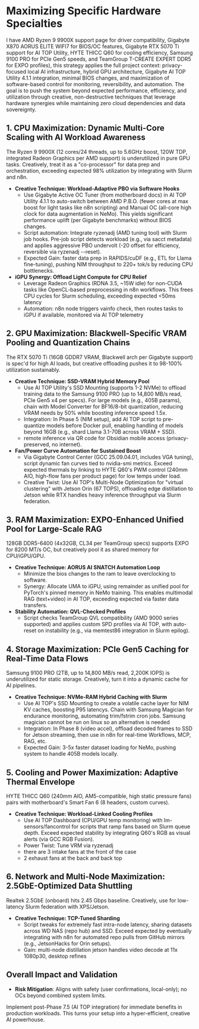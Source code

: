 # Maximizing Specific Hardware Specialties

I have AMD Ryzen 9 9900X support page for driver compatibility, Gigabyte X870 AORUS ELITE WIFI7 for BIOS/OC features, Gigabyte RTX 5070 Ti support for AI TOP Utility, HYTE THICC Q60 for cooling efficiency, Samsung 9100 PRO for PCIe Gen5 speeds, and TeamGroup T-CREATE EXPERT DDR5 for EXPO profiles), this strategy applies the full project context: privacy-focused local AI infrastructure, hybrid GPU architecture, Gigabyte AI TOP Utility 4.1.1 integration, minimal BIOS changes, and maximization of software-based control for monitoring, reversibility, and automation. The goal is to push the system beyond expected performance, efficiency, and utilization through creative, non-destructive techniques that leverage  hardware synergies while maintaining zero cloud dependencies and data sovereignty.

## 1. **CPU Maximization: Dynamic Multi-Core Scaling with AI Workload Awareness**

The Ryzen 9 9900X (12 cores/24 threads, up to 5.6GHz boost, 120W TDP, integrated Radeon Graphics per AMD support) is underutilized in pure GPU tasks. Creatively, treat it as a "co-processor" for data prep and orchestration, exceeding expected 98% utilization by integrating with Slurm and n8n.

- **Creative Technique: Workload-Adaptive PBO via Software Hooks**
  - Use Gigabyte Active OC Tuner (from motherboard docs) in AI TOP Utility 4.1.1 to auto-switch between AMD P.B.O. (fewer cores at max boost for light tasks like n8n scripting) and Manual OC (all-core high clock for data augmentation in NeMo). This yields significant performance uplift (per Gigabyte benchmarks) without BIOS changes.
  - Script automation: Integrate ryzenadj (AMD tuning tool) with Slurm job hooks. Pre-job script detects workload (e.g., via sacct metadata) and applies aggressive PBO undervolt (-20 offset for efficiency, reversible via ryzenadj --reset).
  - Expected Gain: faster data prep in RAPIDS/cuDF (e.g., ETL for Llama fine-tuning), pushing NIM throughput to 220+ tok/s by reducing CPU bottlenecks.
- **iGPU Synergy: Offload Light Compute for CPU Relief**
  - Leverage Radeon Graphics (RDNA 3.5, ~15W idle) for non-CUDA tasks like OpenCL-based preprocessing in n8n workflows. This frees CPU cycles for Slurm scheduling, exceeding expected <50ms latency
  - Automation: n8n node triggers vainfo check, then routes tasks to iGPU if available, monitored via AI TOP telemetry

## 2. **GPU Maximization: Blackwell-Specific VRAM Pooling and Quantization Chains**

The RTX 5070 Ti (16GB GDDR7 VRAM, Blackwell arch per Gigabyte support) is spec'd for high AI loads, but creative offloading pushes it to 98-100% utilization sustainably.

- **Creative Technique: SSD-VRAM Hybrid Memory Pool**
  - Use AI TOP Utility's SSD Mounting (supports 1-2 NVMe) to offload training data to the Samsung 9100 PRO (up to 14,800 MB/s read, PCIe Gen5 x4 per specs). For large models (e.g., 405B params), chain with Model Converter for BF16/8-bit quantization, reducing VRAM needs by 50% while boosting inference speed 1.5x.
  - Integration: In Phase 5 (NIM setup), add AI TOP script to pre-quantize models before Docker pull, enabling handling of models beyond 16GB (e.g., shard Llama 3.1-70B across VRAM + SSD).
  - remote inference via QR code for Obsidian mobile access (privacy-preserved, no internet).
- **Fan/Power Curve Automation for Sustained Boost**
  - Via Gigabyte Control Center (GCC 25.09.04.01, includes VGA tuning), script dynamic fan curves tied to nvidia-smi metrics. Exceed expected thermals by linking to HYTE Q60's PWM control (240mm AIO, high-flow fans per product page) for low temps under load.
  - Creative Twist: Use AI TOP's Multi-Node Optimization for "virtual clustering" with Jetson Orin (67 TOPS), offloading edge distillation to Jetson while RTX handles heavy inference throughput via Slurm federation.

## 3. **RAM Maximization: EXPO-Enhanced Unified Pool for Large-Scale RAG**

128GB DDR5-6400 (4x32GB, CL34 per TeamGroup specs) supports EXPO for 8200 MT/s OC, but creatively pool it as shared memory for CPU/iGPU/GPU.

- **Creative Technique: AORUS AI SNATCH Automation Loop**
  - Minimize the bios changes to the ram to leave overclocking to software.
  - Synergy: Allocate UMA to iGPU, using remainder as unified pool for PyTorch's pinned memory in NeMo training. This enables multimodal RAG (text+video) in AI TOP, exceeding expected via faster data transfers.
- **Stability Automation: QVL-Checked Profiles**
  - Script checks TeamGroup QVL compatibility (AMD 9000 series supported) and applies custom SPD profiles via AI TOP, with auto-reset on instability (e.g., via memtest86 integration in Slurm epilog).

## 4. **Storage Maximization: PCIe Gen5 Caching for Real-Time Data Flows**

Samsung 9100 PRO (2TB, up to 14,800 MB/s read, 2,200K IOPS) is underutilized for static storage. Creatively, turn it into a dynamic cache for AI pipelines.

- **Creative Technique: NVMe-RAM Hybrid Caching with Slurm**
  - Use AI TOP's SSD Mounting to create a volatile cache layer for NIM KV caches, boosting P95 latencys. Chain with Samsung Magician for endurance monitoring, automating trim/fstrim cron jobs. Samsung magician cannot be run on linux so an alternative is needed
  - Integration: In Phase 8 (video accel), offload decoded frames to SSD for Jetson streaming, then use in n8n for real-time Workflows, MCP, RAG, etc.
  - Expected Gain: 3-5x faster dataset loading for NeMo, pushing system to handle 405B models locally.

## 5. **Cooling and Power Maximization: Adaptive Thermal Envelope**

HYTE THICC Q60 (240mm AIO, AM5-compatible, high static pressure fans) pairs with motherboard's Smart Fan 6 (8 headers, custom curves).

- **Creative Technique: Workload-Linked Cooling Profiles**
  - Use AI TOP Dashboard (CPU/GPU temp monitoring) with lm-sensors/fancontrol for scripts that ramp fans based on Slurm queue depth. Exceed expected stability by integrating Q60's RGB as visual alerts (via GCC RGB Fusion).
  - Power Twist: Tune VRM via ryzenadj
  - there are 3 intake fans at the front of the case
  - 2 exhaust fans at the back and back top

## 6. **Network and Multi-Node Maximization: 2.5GbE-Optimized Data Shuttling**

Realtek 2.5GbE (onboard) hits 2.45 Gbps baseline. Creatively, use for low-latency Slurm federation with XPS/Jetson.

- **Creative Technique: TCP-Tuned Sharding**
  - Script tweaks for extremely fast intra-node latency, sharing datasets across WD NAS (repo hub) and SSD. Exceed expected by eventually integrating with n8n for automated repo pulls from GitHub mirrors (e.g., JetsonHacks for Orin setups).
  - Gain: multi-node distillation jetson handles video decode at 11x 1080p30, desktop refines

## Overall Impact and Validation

- **Risk Mitigation**: Aligns with safety (user confirmations, local-only); no OCs beyond combined system limits.

Implement post-Phase 7.5 (AI TOP integration) for immediate benefits in production workloads. This turns your setup into a hyper-efficient, creative AI powerhouse.
